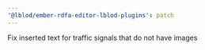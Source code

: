 ```yaml
---
'@lblod/ember-rdfa-editor-lblod-plugins': patch
---
```


Fix inserted text for traffic signals that do not have images
